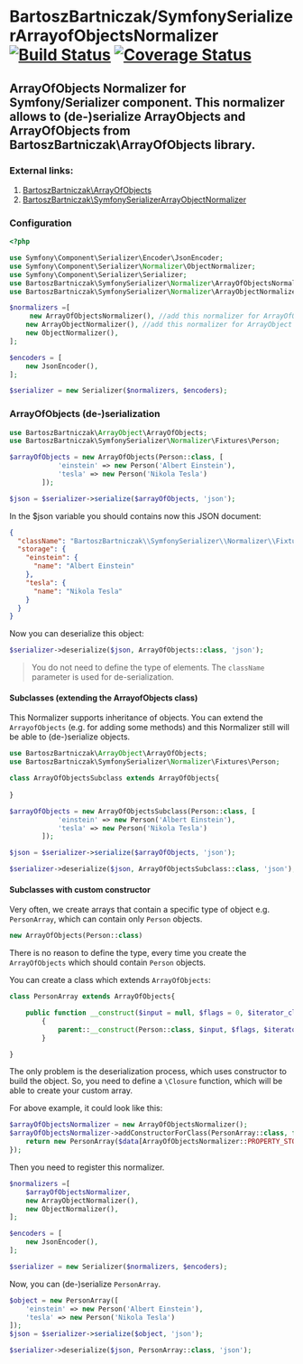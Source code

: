 BartoszBartniczak/SymfonySerializerArrayofObjectsNormalizer [![Build Status](https://travis-ci.org/BartoszBartniczak/SymfonySerializerArrayofObjectsNormalizer.svg?branch=master)](https://travis-ci.org/BartoszBartniczak/SymfonySerializerArrayofObjectsNormalizer) [![Coverage Status](https://coveralls.io/repos/github/BartoszBartniczak/SymfonySerializerArrayofObjectsNormalizer/badge.svg?branch=master)](https://coveralls.io/github/BartoszBartniczak/SymfonySerializerArrayofObjectsNormalizer?branch=master)
===================================================
ArrayOfObjects Normalizer for Symfony/Serializer component. This normalizer allows to (de-)serialize ArrayObjects and ArrayOfObjects from BartoszBartniczak\ArrayOfObjects library.
--------------------------------------------------

### External links:
1. [BartoszBartniczak\ArrayOfObjects](https://github.com/BartoszBartniczak/ArrayOfObjects)
2. [BartoszBartniczak\SymfonySerializerArrayObjectNormalizer](https://github.com/BartoszBartniczak/SymfonySerializerArrayObjectNormalizer)

### Configuration

```php
<?php

use Symfony\Component\Serializer\Encoder\JsonEncoder;
use Symfony\Component\Serializer\Normalizer\ObjectNormalizer;
use Symfony\Component\Serializer\Serializer;
use BartoszBartniczak\SymfonySerializer\Normalizer\ArrayOfObjectsNormalizer;
use BartoszBartniczak\SymfonySerializer\Normalizer\ArrayObjectNormalizer;

$normalizers =[
     new ArrayOfObjectsNormalizer(), //add this normalizer for ArrayOfObjects (de-)serialization
    new ArrayObjectNormalizer(), //add this normalizer for ArrayObject (de-)serialization
    new ObjectNormalizer(),
];

$encoders = [
    new JsonEncoder(),
];

$serializer = new Serializer($normalizers, $encoders);
```

### ArrayOfObjects (de-)serialization

```php
use BartoszBartniczak\ArrayObject\ArrayOfObjects;
use BartoszBartniczak\SymfonySerializer\Normalizer\Fixtures\Person;

$arrayOfObjects = new ArrayOfObjects(Person::class, [
            'einstein' => new Person('Albert Einstein'),
            'tesla' => new Person('Nikola Tesla')
        ]);

$json = $serializer->serialize($arrayOfObjects, 'json');
```

In the $json variable you should contains now this JSON document:

```json
{
  "className": "BartoszBartniczak\\SymfonySerializer\\Normalizer\\Fixtures\\Person",
  "storage": {
    "einstein": {
      "name": "Albert Einstein"
    },
    "tesla": {
      "name": "Nikola Tesla"
    }
  }
}
```

Now you can deserialize this object:

```php
$serializer->deserialize($json, ArrayOfObjects::class, 'json');
```

> You do not need to define the type of elements. The `className` parameter is used for de-serialization.

#### Subclasses (extending the ArrayofObjects class)

This Normalizer supports inheritance of objects. You can extend the `ArrayofObjects` (e.g. for adding some methods) and this Normalizer still will be able to (de-)serialize objects.

```php
use BartoszBartniczak\ArrayObject\ArrayOfObjects;
use BartoszBartniczak\SymfonySerializer\Normalizer\Fixtures\Person;

class ArrayOfObjectsSubclass extends ArrayOfObjects{
    
}

$arrayOfObjects = new ArrayOfObjectsSubclass(Person::class, [
            'einstein' => new Person('Albert Einstein'),
            'tesla' => new Person('Nikola Tesla')
        ]);

$json = $serializer->serialize($arrayOfObjects, 'json');

$serializer->deserialize($json, ArrayOfObjectsSubclass::class, 'json');
```

#### Subclasses with custom constructor

Very often, we create arrays that contain a specific type of object e.g. `PersonArray`, which can contain only `Person` objects.

```php
new ArrayOfObjects(Person::class)
```

There is no reason to define the type, every time you create the `ArrayOfObjects` which should contain `Person` objects.

You can create a class which extends `ArrayOfObjects`:

```php
class PersonArray extends ArrayOfObjects{

    public function __construct($input = null, $flags = 0, $iterator_class = "ArrayIterator")
        {
            parent::__construct(Person::class, $input, $flags, $iterator_class);
        }

}
```

The only problem is the deserialization process, which uses constructor to build the object. So, you need to define a `\Closure` function, which will be able to create your custom array.

For above example, it could look like this:

```php
$arrayOfObjectsNormalizer = new ArrayOfObjectsNormalizer();
$arrayOfObjectsNormalizer->addConstructorForClass(PersonArray::class, function (array $data, string $className){
    return new PersonArray($data[ArrayOfObjectsNormalizer::PROPERTY_STORAGE]);
});
```

Then you need to register this normalizer.

```php
$normalizers =[
    $arrayOfObjectsNormalizer,
    new ArrayObjectNormalizer(),
    new ObjectNormalizer(),
];

$encoders = [
    new JsonEncoder(),
];

$serializer = new Serializer($normalizers, $encoders);
```

Now, you can (de-)serialize `PersonArray`.

```php
$object = new PersonArray([
    'einstein' => new Person('Albert Einstein'),
    'tesla' => new Person('Nikola Tesla')
]);
$json = $serializer->serialize($object, 'json');

$serializer->deserialize($json, PersonArray::class, 'json');
```




 


